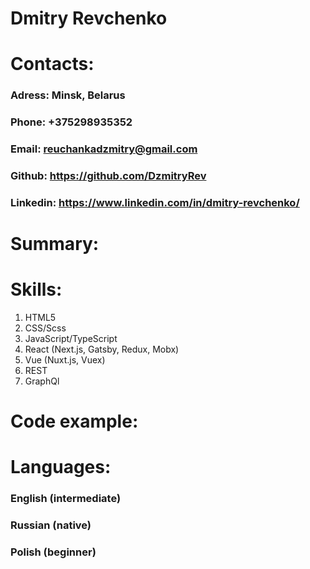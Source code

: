 # Dmitry Revchenko

# **Contacts**:

### **Adress**: Minsk, Belarus

### **Phone**: +375298935352

### **Email**: reuchankadzmitry@gmail.com

### **Github**: https://github.com/DzmitryRev

### **Linkedin**: https://www.linkedin.com/in/dmitry-revchenko/

# **Summary**:

# **Skills**:

1. HTML5
2. CSS/Scss
3. JavaScript/TypeScript
4. React (Next.js, Gatsby, Redux, Mobx)
5. Vue (Nuxt.js, Vuex)
6. REST
7. GraphQl

# **Code example**:

# **Languages**:

### English (intermediate)

### Russian (native)

### Polish (beginner)
